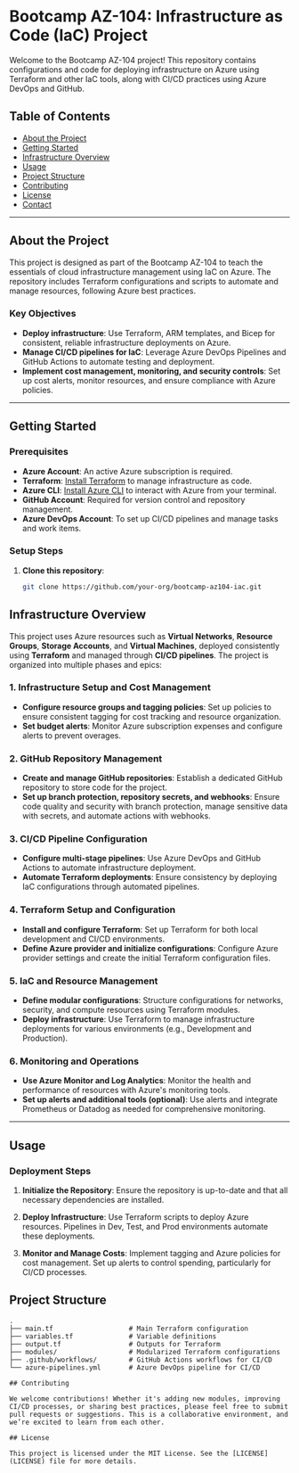 # Bootcamp AZ-104: Infrastructure as Code (IaC) Project

Welcome to the Bootcamp AZ-104 project! This repository contains configurations and code for deploying infrastructure on Azure using Terraform and other IaC tools, along with CI/CD practices using Azure DevOps and GitHub.

## Table of Contents
- [About the Project](#about-the-project)
- [Getting Started](#getting-started)
- [Infrastructure Overview](#infrastructure-overview)
- [Usage](#usage)
- [Project Structure](#project-structure)
- [Contributing](#contributing)
- [License](#license)
- [Contact](#contact)

---

## About the Project
This project is designed as part of the Bootcamp AZ-104 to teach the essentials of cloud infrastructure management using IaC on Azure. The repository includes Terraform configurations and scripts to automate and manage resources, following Azure best practices.

### Key Objectives
- **Deploy infrastructure**: Use Terraform, ARM templates, and Bicep for consistent, reliable infrastructure deployments on Azure.
- **Manage CI/CD pipelines for IaC**: Leverage Azure DevOps Pipelines and GitHub Actions to automate testing and deployment.
- **Implement cost management, monitoring, and security controls**: Set up cost alerts, monitor resources, and ensure compliance with Azure policies.

---

## Getting Started

### Prerequisites
- **Azure Account**: An active Azure subscription is required.
- **Terraform**: [Install Terraform](https://www.terraform.io/downloads.html) to manage infrastructure as code.
- **Azure CLI**: [Install Azure CLI](https://docs.microsoft.com/cli/azure/install-azure-cli) to interact with Azure from your terminal.
- **GitHub Account**: Required for version control and repository management.
- **Azure DevOps Account**: To set up CI/CD pipelines and manage tasks and work items.

### Setup Steps
1. **Clone this repository**:
   ```bash
   git clone https://github.com/your-org/bootcamp-az104-iac.git

## Infrastructure Overview

This project uses Azure resources such as **Virtual Networks**, **Resource Groups**, **Storage Accounts**, and **Virtual Machines**, deployed consistently using **Terraform** and managed through **CI/CD pipelines**. The project is organized into multiple phases and epics:

### 1. Infrastructure Setup and Cost Management
- **Configure resource groups and tagging policies**: Set up policies to ensure consistent tagging for cost tracking and resource organization.
- **Set budget alerts**: Monitor Azure subscription expenses and configure alerts to prevent overages.

### 2. GitHub Repository Management
- **Create and manage GitHub repositories**: Establish a dedicated GitHub repository to store code for the project.
- **Set up branch protection, repository secrets, and webhooks**: Ensure code quality and security with branch protection, manage sensitive data with secrets, and automate actions with webhooks.

### 3. CI/CD Pipeline Configuration
- **Configure multi-stage pipelines**: Use Azure DevOps and GitHub Actions to automate infrastructure deployment.
- **Automate Terraform deployments**: Ensure consistency by deploying IaC configurations through automated pipelines.

### 4. Terraform Setup and Configuration
- **Install and configure Terraform**: Set up Terraform for both local development and CI/CD environments.
- **Define Azure provider and initialize configurations**: Configure Azure provider settings and create the initial Terraform configuration files.

### 5. IaC and Resource Management
- **Define modular configurations**: Structure configurations for networks, security, and compute resources using Terraform modules.
- **Deploy infrastructure**: Use Terraform to manage infrastructure deployments for various environments (e.g., Development and Production).

### 6. Monitoring and Operations
- **Use Azure Monitor and Log Analytics**: Monitor the health and performance of resources with Azure's monitoring tools.
- **Set up alerts and additional tools (optional)**: Use alerts and integrate Prometheus or Datadog as needed for comprehensive monitoring.

---

## Usage

### Deployment Steps
1. **Initialize the Repository**: Ensure the repository is up-to-date and that all necessary dependencies are installed.
   
2. **Deploy Infrastructure**: Use Terraform scripts to deploy Azure resources. Pipelines in Dev, Test, and Prod environments automate these deployments.

3. **Monitor and Manage Costs**: Implement tagging and Azure policies for cost management. Set up alerts to control spending, particularly for CI/CD processes.

## Project Structure

```plaintext
.
├── main.tf                   # Main Terraform configuration
├── variables.tf              # Variable definitions
├── output.tf                 # Outputs for Terraform
├── modules/                  # Modularized Terraform configurations
├── .github/workflows/        # GitHub Actions workflows for CI/CD
└── azure-pipelines.yml       # Azure DevOps pipeline for CI/CD

## Contributing

We welcome contributions! Whether it's adding new modules, improving CI/CD processes, or sharing best practices, please feel free to submit pull requests or suggestions. This is a collaborative environment, and we’re excited to learn from each other.

## License

This project is licensed under the MIT License. See the [LICENSE](LICENSE) file for more details.


